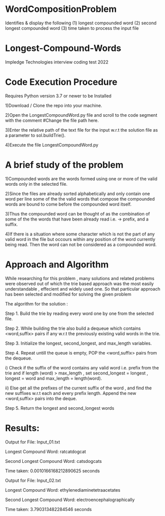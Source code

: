 # WordCompositionProblem
Identifies &amp; display the following (1) longest compounded word  (2) second longest compounded word  (3) time taken to process the input file 
# Longest-Compound-Words
Impledge Technologies interview coding test 2022
# Code Execution Procedure
Requires Python version 3.7 or newer to be Installed

1)Download / Clone the repo into your machine.

2)Open the LongestCompoundWord.py file and scroll to the code segment with the comment #Change the file path here.

3)Enter the relative path of the text file for the input w.r.t the solution file as a parameter to sol.buildTrie().

4)Execute the file LongestCompoundWord.py
# A brief study of the problem
1)Compounded words are the words formed using one or more of the valid words only in the selected file. 

2)Since the files are already sorted alphabetically and only contain one word per line some of the the valid words that compose the compounded words are bound to come before the compounded word itself.

3)Thus the compounded word can be thought of as the combination of some of the the words that have been already read i.e. -> prefix, and a suffix.

4)If there is a situation where some character which is not the part of any valid word in the file but occours within any position of the word currently being read. Then the word can not be considered as a compounded word.
# Approach and Algorithm
While researching for this problem , many solutions and related problems were observed out of which the trie based approach was the most easily understandable , effecient and widely used one. So that particular approach has been selected and modified for solving the given problem

The algorithm for the solution :

Step 1. Build the trie by reading every word one by one from the selected file.

Step 2. While building the trie also build a dequeue which contains <word,suffix> pairs if any w.r.t the previously existing valid words in the trie.

Step 3. Initialize the longest, second_longest, and max_length variables.

Step 4. Repeat untill the queue is empty, POP the <word,suffix> pairs from the dequeue.

i) Check if the suffix of the word contains any valid word i.e. prefix from the trie and if length (word) > max_length , set second_longest = longest , longest = word and max_length = length(word).

ii) Else get all the prefixes of the current suffix of the word , and find the new suffixes w.r.t each and every prefix length. Append the new <word,suffix> pairs into the deque.

Step 5. Return the longest and second_longest words
# Results:
Output for File: Input_01.txt

Longest Compound Word: ratcatdogcat

Second Longest Compound Word: catsdogcats

Time taken:  0.0010166168212890625 seconds

Output for File: Input_02.txt

Longest Compound Word: ethylenediaminetetraacetates

Second Longest Compound Word: electroencephalographically

Time taken:  3.790313482284546 seconds
